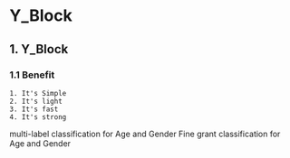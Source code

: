 # Y_Block

## 1. Y_Block
### 1.1 Benefit
	1. It's Simple
	2. It's light
	3. It's fast
	4. It's strong

multi-label classification for Age and Gender
Fine grant classification for Age and Gender

